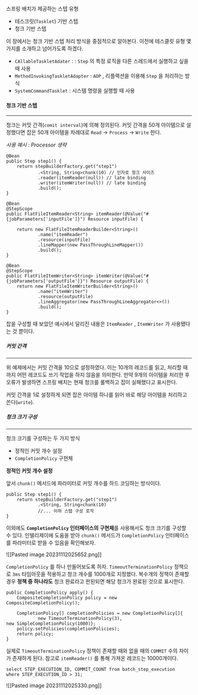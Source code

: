 
스프링 배치가 제공하는 스텝 유형
- 테스크릿(`Tasklet`) 기반 스텝
- 청크 기반 스텝

이 장에서는 청크 기반 스텝 처리 방식을 중점적으로 알아본다. 이전에 테스클릿 유형 몇 가지를 소개하고 넘어가도록 하겠다.

- `CAllableTaskletAdater` :  : `Step` 의 특정 로직을 다른 스레드에서 실행하고 싶을 때 사용
- `MethodInvokingTaskletAdapter` : `AOP` , 리플랙션을 이용해 `Step` 을 처리하는 방식
- `SystemCommandTasklet` :  시스템 명령을 실행할 때 사용


#### 청크 기반 스텝
---
청크는 커밋 간격(`comit interval`)에 의해 정의된다. 커밋 간격을 50개 아이템으로 설정했다면 잡은 50개 아이템을 차례대로 `Read` -> `Process` -> `Write` 한다.  

*사용 예시 : Processor 생략*

```
@Bean  
public Step step1() {  
    return stepBuilderFactory.get("step1")
		    .<String, String>chunk(10) // 인자로 청크 사이즈 
            .reader(itemReader(null)) // late binding  
            .writer(itemWriter(null)) // late binding  
            .build();  
}  
  
@Bean  
@StepScope  
public FlatFileItemReader<String> itemReader(@Value("#{jobParameters['inputFile']}") Resource inputFile) {  
  
    return new FlatFileItemReaderBuilder<String>()  
            .name("itemReader")  
            .resource(inputFile)  
            .lineMapper(new PassThroughLineMapper())  
            .build();  
}  
  
@Bean  
@StepScope  
public FlatFileItemWriter<String> itemWriter(@Value("#{jobParameters['outputFile']}") Resource outputFile) {  
    return new FlatFileItemWriterBuilder<String>()  
            .name("itemWriter")  
            .resource(outputFile)  
            .lineAggregator(new PassThroughLineAggregator<>())  
            .build();  
}
```


잡을 구성할 때 보았던 예시에서 달리진 내용은 `ItemReader` , `ItemWriter` 가 사용됐다는 것 뿐이다.


##### 커밋 간격
---
위 예제에서는 커밋 간격을 10으로 설정하였다. 이는 10개의 레코드를 읽고, 처리할 때까지 어떤 레코드도 쓰기 작업을 하지 않음을 의미한다. 만약 9개의 아이템을 처리한 후 오류가 발생하면 스프링 배치는 현재 청크를 롤백하고 잡이 실패했다고 표시한다.

커밋 간격을 1로 설정하게 되면 잡은 아이템 하나를 읽어 바로 해당 아이템을 처리하고 쓴다(`write`).


##### 청크 크기 구성
---
청크 크기를 구성하는 두 가지 방식
- 정적인 커밋 개수 설정
- `CompletionPolicy` 구현체

**정적인 커밋 개수 설정**

앞서 `chunk()` 메서드에 파라미터로 커밋 개수를 하드 코딩하는 방식이다.

```  
public Step step1() {  
    return stepBuilderFactory.get("step1")
		    .<String, String>chunk(10)  
			//... 이하 스텝 구성 로직
}  
```


이외에도 **`CompletionPolicy` 인터페이스의 구현체**를 사용해서도 청크 크기를 구성할 수 있다. 인텔리제이에 도움을 받아 `chunk()` 메서드가 `CompletionPolicy` 인터페이스를 파라미터로 받을 수 있음을 확인해보자.

![[Pasted image 20231112025652.png]]


`CompletionPolicy` 를 하나 만들어보도록 하자. `TimeoutTerminationPolicy` 정책으로 `3ms` 타임아웃을 적용하고 청크 개수를 1000개로 지정했다. 복수개의 정책이 존재할 경우 **정책 중 하나라도** 청크 완료라고 판된되면 해당 청크가 완료된 것으로 표시한다.

```
public CompletionPolicy apply() {  
    CompositeCompletionPolicy policy = new CompositeCompletionPolicy();  
  
    CompletionPolicy[] completionPolicies = new CompletionPolicy[]{  
            new TimeoutTerminationPolicy(3),   
new SimpleCompletionPolicy(1000)};  
    policy.setPolicies(completionPolicies);  
    return policy;  
}
```


실제로 `TimeoutTerminationPolicy` 정책이 존재할 때와 없을 때의 `COMMIT` 수의 차이가 존재하게 된다. 참고로 `itemReader()` 를 통해 가져온 레코드는 10000개이다.


```
select STEP_EXECUTION_ID, COMMIT_COUNT from batch_step_execution
where STEP_EXECUTION_ID > 31;
```

![[Pasted image 20231112025330.png]]
